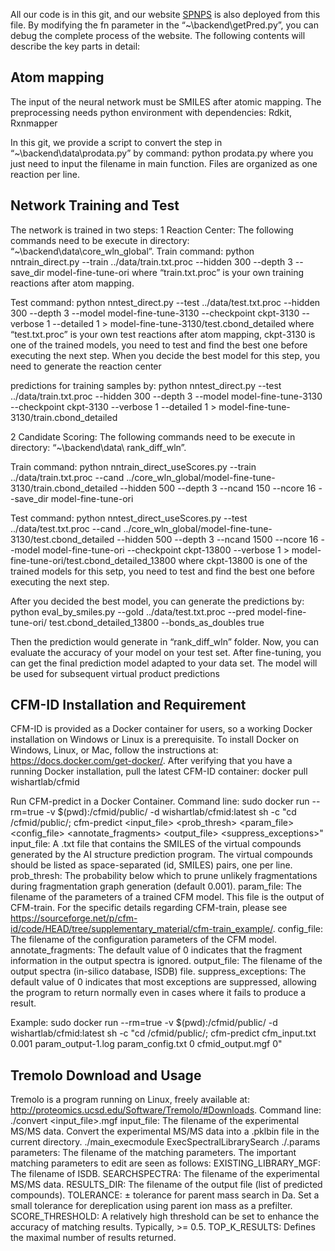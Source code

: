 All our code is in this git, and our website [SPNPS](http://www.spnps.cn/) is also deployed from this file. By modifying the fn parameter in the “~\backend\getPred.py”, you can debug the complete process of the website. The following contents will describe the key parts in detail:
##	Atom mapping
The input of the neural network must be SMILES after atomic mapping. The preprocessing needs python environment with dependencies: Rdkit, Rxnmapper

In this git, we provide a script to convert the step in “~\backend\data\prodata.py” by command: python prodata.py 
where you just need to input the filename in main function. Files are organized as one reaction per line.

##	Network Training and Test
The network is trained in two steps:
1 Reaction Center:
The following commands need to be execute in directory: “~\backend\data\core_wln_global”.
Train command:
python nntrain_direct.py --train ../data/train.txt.proc --hidden 300 --depth 3 --save_dir model-fine-tune-ori
where “train.txt.proc” is your own training reactions after atom mapping.

Test command:
python nntest_direct.py --test ../data/test.txt.proc --hidden 300 --depth 3 --model model-fine-tune-3130 --checkpoint ckpt-3130  --verbose 1 --detailed 1 > model-fine-tune-3130/test.cbond_detailed
where “test.txt.proc” is your own test reactions after atom mapping, ckpt-3130 is one of the trained models, you need to test and find the best one before executing the next step. When you decide the best model for this step, you need to generate the reaction center 

predictions for training samples by:
python nntest_direct.py --test ../data/train.txt.proc --hidden 300 --depth 3 --model model-fine-tune-3130 --checkpoint ckpt-3130  --verbose 1 --detailed 1 > model-fine-tune-3130/train.cbond_detailed

2 Candidate Scoring:
The following commands need to be execute in directory: “~\backend\data\ rank_diff_wln”.

Train command:
python nntrain_direct_useScores.py --train ../data/train.txt.proc --cand ../core_wln_global/model-fine-tune-3130/train.cbond_detailed --hidden 500 --depth 3 --ncand 150 --ncore 16 --save_dir model-fine-tune-ori

Test command:
python nntest_direct_useScores.py --test ../data/test.txt.proc --cand ../core_wln_global/model-fine-tune-3130/test.cbond_detailed --hidden 500 --depth 3 --ncand 1500 --ncore 16 --model model-fine-tune-ori --checkpoint ckpt-13800  --verbose 1 > model-fine-tune-ori/test.cbond_detailed_13800
where ckpt-13800 is one of the trained models for this setp, you need to test and find the best one before executing the next step.

After you decided the best model, you can generate the predictions by:
python eval_by_smiles.py --gold ../data/test.txt.proc --pred model-fine-tune-ori/ test.cbond_detailed_13800  --bonds_as_doubles true

Then the prediction would generate in “rank_diff_wln” folder. Now, you can evaluate the accuracy of your model on your test set. After fine-tuning, you can get the final prediction model adapted to your data set. The model will be used for subsequent virtual product predictions

##	CFM-ID Installation and Requirement
CFM-ID is provided as a Docker container for users, so a working Docker installation on Windows or Linux is a prerequisite. To install Docker on Windows, Linux, or Mac, follow the instructions at: https://docs.docker.com/get-docker/. After verifying that you have a running Docker installation, pull the latest CFM-ID container: 
docker pull wishartlab/cfmid

Run CFM-predict in a Docker Container. Command line:
sudo docker run --rm=true -v $(pwd):/cfmid/public/ -d wishartlab/cfmid:latest sh -c "cd /cfmid/public/; cfm-predict <input_file> <prob_thresh> <param_file> <config_file> <annotate_fragments> <output_file> <suppress_exceptions>"
input_file: A .txt file that contains the SMILES of the virtual compounds generated by the AI structure prediction program. The virtual compounds should be listed as space-separated (id, SMILES) pairs, one per line.
prob_thresh: The probability below which to prune unlikely fragmentations during fragmentation graph generation (default 0.001).
param_file: The filename of the parameters of a trained CFM model. This file is the output of CFM-train. For the specific details regarding CFM-train, please see https://sourceforge.net/p/cfm-id/code/HEAD/tree/supplementary_material/cfm-train_example/.
config_file: The filename of the configuration parameters of the CFM model.
annotate_fragments: The default value of 0 indicates that the fragment information in the output spectra is ignored.
output_file: The filename of the output spectra (in-silico database, ISDB) file.
suppress_exceptions: The default value of 0 indicates that most exceptions are suppressed, allowing the program to return normally even in cases where it fails to produce a result.

Example:
sudo docker run --rm=true -v $(pwd):/cfmid/public/ -d wishartlab/cfmid:latest sh -c "cd /cfmid/public/; cfm-predict cfm_input.txt 0.001 param_output-1.log param_config.txt 0 cfmid_output.mgf 0"

##	Tremolo Download and Usage
Tremolo is a program running on Linux, freely available at: http://proteomics.ucsd.edu/Software/Tremolo/#Downloads.
Command line:
./convert <input_file>.mgf
input_file: The filename of the experimental MS/MS data.
Convert the experimental MS/MS data into a .pklbin file in the current directory.
./main_execmodule ExecSpectralLibrarySearch ./<parameters>.params
parameters: The filename of the matching parameters.
The important matching parameters to edit are seen as follows:
EXISTING_LIBRARY_MGF: The filename of ISDB.
SEARCHSPECTRA: The filename of the experimental MS/MS data.
RESULTS_DIR: The filename of the output file (list of predicted compounds).
TOLERANCE: ± tolerance for parent mass search in Da. Set a small tolerance for
dereplication using parent ion mass as a prefilter.
SCORE_THRESHOLD: A relatively high threshold can be set to enhance the accuracy of matching results. Typically, >= 0.5.
TOP_K_RESULTS: Defines the maximal number of results returned.
